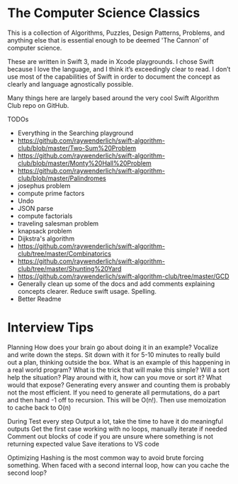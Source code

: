 # The Computer Science Classics

This is a collection of Algorithms, Puzzles, Design Patterns, Problems, and anything else that is essential enough to be deemed 'The Cannon' of computer science.

These are written in Swift 3, made in Xcode playgrounds. I chose Swift because I love the language, and I think it’s exceedingly clear to read. I don’t use most of the capabilities of Swift in order to document the concept as clearly and language agnostically possible.

Many things here are largely based around the very cool Swift Algorithm Club repo on GitHub.

TODOs

- Everything in the Searching playground
- https://github.com/raywenderlich/swift-algorithm-club/blob/master/Two-Sum%20Problem
- https://github.com/raywenderlich/swift-algorithm-club/blob/master/Monty%20Hall%20Problem
- https://github.com/raywenderlich/swift-algorithm-club/blob/master/Palindromes
- josephus problem
- compute prime factors
- Undo
- JSON parse
- compute factorials
- traveling salesman problem
- knapsack problem
- Dijkstra's algorithm
- https://github.com/raywenderlich/swift-algorithm-club/tree/master/Combinatorics
- https://github.com/raywenderlich/swift-algorithm-club/tree/master/Shunting%20Yard
- https://github.com/raywenderlich/swift-algorithm-club/tree/master/GCD
- Generally clean up some of the docs and add comments explaining concepts clearer. Reduce swift usage. Spelling.
- Better Readme

# Interview Tips

Planning
How does your brain go about doing it in an example? Vocalize and write down the steps. 
Sit down with it for 5-10 minutes to really build out a plan, thinking outside the box. 
What is an example of this happening in a real world program? 
What is the trick that will make this simple?
Will a sort help the situation?
Play around with it, how can you move or sort it? What would that expose? 
Generating every answer and counting them is probably not the most efficient. 
If you need to generate all permutations, do a part and then hand -1 off to recursion. This will be O(n!). Then use memoization to cache back to O(n)

During
Test every step 
Output a lot, take the time to have it do meaningful outputs 
Get the first case working with no loops, manually iterate if needed
Comment out blocks of code if you are unsure where something is not returning expected value
Save iterations to VS code 

Optimizing
Hashing is the most common way to avoid brute forcing something. 
When faced with a second internal loop, how can you cache the second loop?
